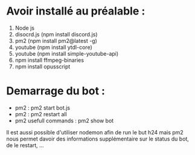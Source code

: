 Avoir installé au préalable : 
=============================

1. Node js
2. disocrd.js (npm install discord.js) 
3. pm2 (npm install pm2@latest -g)
4. youtube (npm install ytdl-core)
5. youtube (npm install simple-youtube-api)
6. npm install ffmpeg-binaries
7. npm install opusscript

Demarrage du bot :
==================

- pm2 : pm2 start bot.js
- pm2 : pm2 restart all
- pm2 usefull commands : pm2 show bot

Il est aussi possible d'utiliser nodemon afin de run le but h24 mais pm2 nous permet davoir des informations supplémentaire sur le status du bot, de le restart, ...

